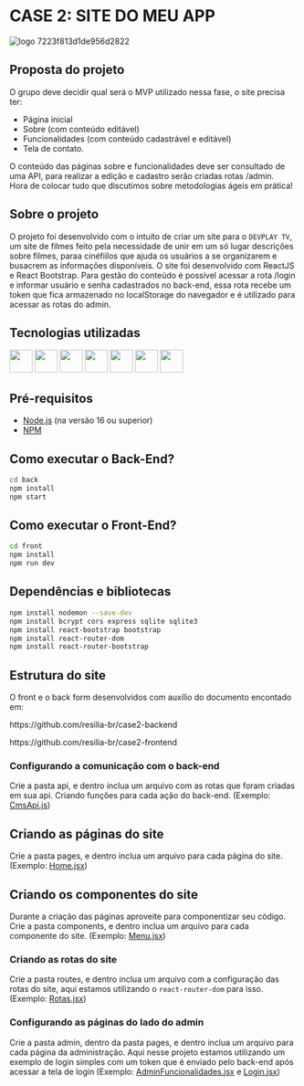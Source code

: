 <h1>CASE 2: SITE DO MEU APP</h1>

![logo 7223f813d1de956d2822](https://user-images.githubusercontent.com/85020469/222034303-c769a11c-bc6b-48b1-8617-d7d4457e0e28.png)

## Proposta do projeto

O grupo deve decidir qual será o MVP utilizado nessa fase, o site precisa ter:
<ul>
<li />Página inicial
<li />Sobre (com conteúdo editável)
<li />Funcionalidades (com conteúdo cadastrável e editável)
<li />Tela de contato.
</ul>
O conteúdo das páginas sobre e funcionalidades deve ser consultado de uma API, para realizar a edição e cadastro serão criadas rotas /admin.
<br />
Hora de colocar tudo que discutimos sobre metodologias ágeis em prática!
<br />

## Sobre o projeto

O projeto foi desenvolvido com o intuito de criar um site para o `DEVPLAY TV`, um site de filmes feito pela necessidade de unir em um só lugar descrições sobre filmes, paraa cinéfiilos que ajuda os usuários a se organizarem e busacrem as informações disponíveis.
O site foi desenvolvido com ReactJS e React Bootstrap. Para gestão do conteúdo é possível acessar a rota /login e informar usuário e senha cadastrados no back-end, essa rota recebe um token que fica armazenado no localStorage do navegador e é utilizado para acessar as rotas do admin.

## Tecnologias utilizadas

<img src="https://cdn.jsdelivr.net/gh/devicons/devicon/icons/css3/css3-original-wordmark.svg" width="40" height="40"/> <img src="https://cdn.jsdelivr.net/gh/devicons/devicon/icons/html5/html5-original-wordmark.svg" width="40" height="40"/> <img src="https://cdn.jsdelivr.net/gh/devicons/devicon/icons/github/github-original.svg" width="40" height="40"/> <img src="https://cdn.jsdelivr.net/gh/devicons/devicon/icons/javascript/javascript-plain.svg" width="40" height="40"/> <img src="https://cdn.jsdelivr.net/gh/devicons/devicon/icons/rect/rect-original.svg)" width="40" height="40"/> <img src="https://cdn.jsdelivr.net/gh/devicons/devicon/icons/nodejs/nodejs-original.svg" width="40" height="40"/> <img src="https://cdn.jsdelivr.net/gh/devicons/devicon/icons/bootstrap/bootstrap-original.svg" width="40" height="40"/>

          


## Pré-requisitos

- [Node.js](https://nodejs.org/en/) (na versão 16 ou superior)
- [NPM](https://www.npmjs.com/)

## Como executar o Back-End?

```bash
cd back
npm install
npm start
```
## Como executar o Front-End?

```bash
cd front
npm install
npm run dev
```

## Dependências e bibliotecas

```bash
npm install nodemon --save-dev
npm install bcrypt cors express sqlite sqlite3
npm install react-bootstrap bootstrap
npm install react-router-dom
npm install react-router-bootstrap
```

## Estrutura do site

O front e o back form desenvolvidos com auxílio do documento encontado em:
<p>https://github.com/resilia-br/case2-backend</p>
<p>https://github.com/resilia-br/case2-frontend</p>

### Configurando a comunicação com o back-end

Crie a pasta api, e dentro inclua um arquivo com as rotas que foram criadas em sua api. Criando funções para cada ação do back-end. (Exemplo: [CmsApi.js](/Projeto-case2-main/front/src/api/CmsApi.js))

## Criando as páginas do site

Crie a pasta pages, e dentro inclua um arquivo para cada página do site. (Exemplo: [Home.jsx](/Projeto-case2-main/front/src/pages/Home.jsx))

## Criando os componentes do site

Durante a criação das páginas aproveite para componentizar seu código. Crie a pasta components, e dentro inclua um arquivo para cada componente do site. (Exemplo: [Menu.jsx](/Projeto-case2-main/front/src/components/Menu.jsx))

### Criando as rotas do site

Crie a pasta routes, e dentro inclua um arquivo com a configuração das rotas do site, aqui estamos utilizando o `react-router-dom` para isso. (Exemplo: [Rotas.jsx](/Projeto-case2-main/front/src/routes/Rotas.jsx))

### Configurando as páginas do lado do admin

Crie a pasta admin, dentro da pasta pages, e dentro inclua um arquivo para cada página da administração. Aqui nesse projeto estamos utilizando um exemplo de login simples com um token que é enviado pelo back-end após acessar a tela de login (Exemplo: [AdminFuncionalidades.jsx](/Projeto-case2-main/front/src/pages/admin/AdminFuncionalidades.jsx) e [Login.jsx](/Projeto-case2-main/front/src/pages/Login.jsx))
